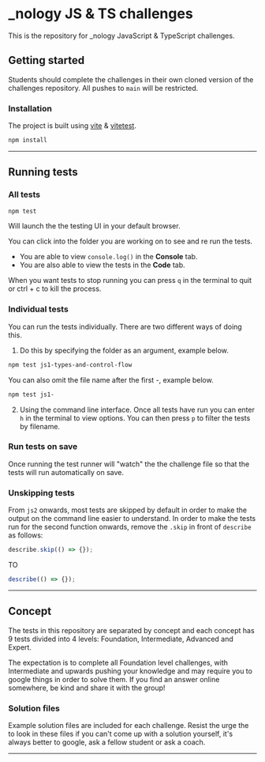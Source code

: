 # \_nology JS & TS challenges

This is the repository for \_nology JavaScript & TypeScript challenges.

## Getting started

Students should complete the challenges in their own cloned version of the challenges repository. All pushes to `main` will be restricted.

### Installation

The project is built using [vite](https://vitejs.dev/) & [vitetest](https://vitest.dev/).

```bash
npm install
```

---

## Running tests

### All tests

```bash
npm test
```

Will launch the the testing UI in your default browser.

You can click into the folder you are working on to see and re run the tests.

- You are able to view `console.log()` in the **Console** tab.
- You are also able to view the tests in the **Code** tab.

When you want tests to stop running you can press `q` in the terminal to quit or ctrl + c to kill the process.

### Individual tests

You can run the tests individually. There are two different ways of doing this.

1. Do this by specifying the folder as an argument, example below.

```bash
npm test js1-types-and-control-flow
```

You can also omit the file name after the first -, example below.

```bash
npm test js1-
```

2. Using the command line interface. Once all tests have run you can enter `h` in the terminal to view options. You can then press `p` to filter the tests by filename.

### Run tests on save

Once running the test runner will "watch" the the challenge file so that the tests will run automatically on save.

### Unskipping tests

From `js2` onwards, most tests are skipped by default in order to make the output on the command line easier to understand. In order to make the tests run for the second function onwards, remove the `.skip` in front of `describe` as follows:

```js
describe.skip(() => {});
```

TO

```js
describe(() => {});
```

---

## Concept

The tests in this repository are separated by concept and each concept has 9 tests divided into 4 levels: Foundation, Intermediate, Advanced and Expert.

The expectation is to complete all Foundation level challenges, with Intermediate and upwards pushing your knowledge
and may require you to google things in order to solve them. If you find an answer online somewhere, be kind and
share it with the group!

### Solution files

Example solution files are included for each challenge. Resist the urge the to look in these files if you can't come up with a solution yourself, it's always better to google, ask a fellow student or ask a coach.

---
